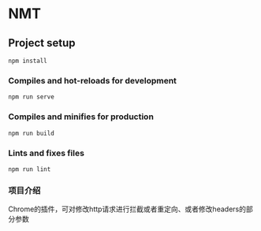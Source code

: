 # NMT

## Project setup
```
npm install
```

### Compiles and hot-reloads for development
```
npm run serve
```

### Compiles and minifies for production
```
npm run build
```

### Lints and fixes files
```
npm run lint
```

### 项目介绍
Chrome的插件，可对修改http请求进行拦截或者重定向、或者修改headers的部分参数
